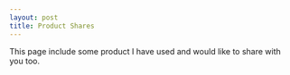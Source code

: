 ```yaml
---
layout: post
title: Product Shares
---
```

This page include some product I have used and would like to share with you too. 
